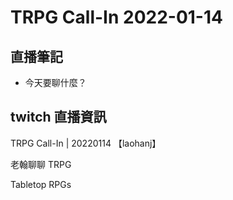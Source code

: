 # TRPG Call-In 2022-01-14

## 直播筆記

- 今天要聊什麼？

## twitch 直播資訊

TRPG Call-In | 20220114 【laohanj】

老翰聊聊 TRPG

Tabletop RPGs
